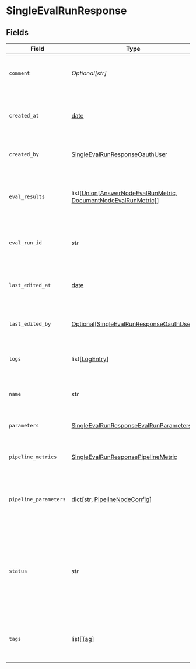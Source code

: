 # SingleEvalRunResponse


## Fields

| Field                                                                                                                      | Type                                                                                                                       | Required                                                                                                                   | Description                                                                                                                |
| -------------------------------------------------------------------------------------------------------------------------- | -------------------------------------------------------------------------------------------------------------------------- | -------------------------------------------------------------------------------------------------------------------------- | -------------------------------------------------------------------------------------------------------------------------- |
| `comment`                                                                                                                  | *Optional[str]*                                                                                                            | :heavy_minus_sign:                                                                                                         | Add a comment about this evaluation run.                                                                                   |
| `created_at`                                                                                                               | [date](https://docs.python.org/3/library/datetime.html#date-objects)                                                       | :heavy_check_mark:                                                                                                         | The date and time when the evaluation run was created.                                                                     |
| `created_by`                                                                                                               | [SingleEvalRunResponseOauthUser](../../models/shared/singleevalrunresponseoauthuser.md)                                    | :heavy_check_mark:                                                                                                         | The user who created the eval run.                                                                                         |
| `eval_results`                                                                                                             | list[[Union[AnswerNodeEvalRunMetric, DocumentNodeEvalRunMetric]](../../models/shared/singleevalrunresponseevalresults.md)] | :heavy_minus_sign:                                                                                                         | Contains the evaluated pipeline nodes and their overall metrics.                                                           |
| `eval_run_id`                                                                                                              | *str*                                                                                                                      | :heavy_check_mark:                                                                                                         | A unique identifier of the evaluation run.                                                                                 |
| `last_edited_at`                                                                                                           | [date](https://docs.python.org/3/library/datetime.html#date-objects)                                                       | :heavy_minus_sign:                                                                                                         | The date and time when the evaluation run was last edited.                                                                 |
| `last_edited_by`                                                                                                           | [Optional[SingleEvalRunResponseOauthUser]](../../models/shared/singleevalrunresponseoauthuser.md)                          | :heavy_minus_sign:                                                                                                         | The user who created the eval run.                                                                                         |
| `logs`                                                                                                                     | list[[LogEntry](../../models/shared/logentry.md)]                                                                          | :heavy_check_mark:                                                                                                         | Contains the logs of the evaluation run.                                                                                   |
| `name`                                                                                                                     | *str*                                                                                                                      | :heavy_check_mark:                                                                                                         | Unique name of an evaluation run.                                                                                          |
| `parameters`                                                                                                               | [SingleEvalRunResponseEvalRunParameters](../../models/shared/singleevalrunresponseevalrunparameters.md)                    | :heavy_check_mark:                                                                                                         | Parameters set for this evaluation run                                                                                     |
| `pipeline_metrics`                                                                                                         | [SingleEvalRunResponsePipelineMetric](../../models/shared/singleevalrunresponsepipelinemetric.md)                          | :heavy_check_mark:                                                                                                         | The metrics for the whole pipeline.                                                                                        |
| `pipeline_parameters`                                                                                                      | dict[str, [PipelineNodeConfig](../../models/shared/pipelinenodeconfig.md)]                                                 | :heavy_check_mark:                                                                                                         | The parameters for each pipeline node with key and value.                                                                  |
| `status`                                                                                                                   | *str*                                                                                                                      | :heavy_check_mark:                                                                                                         | Status of the evaluation run. Returns one of these values: CREATED, STARTED, FAILED, ENDED.                                |
| `tags`                                                                                                                     | list[[Tag](../../models/shared/tag.md)]                                                                                    | :heavy_check_mark:                                                                                                         | A list of tags associated with the evaluation run.                                                                         |